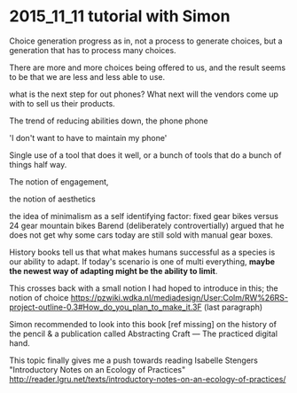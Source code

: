 # 2015_11_11 tutorial with Simon

Choice generation progress as in, not a process to generate choices, but a generation that has to process many choices.

There are more and more choices being offered to us, and the result seems to be that we are less and less able to use.

what is the next step for out phones? What next will the vendors come up with to sell us their products.

The trend of reducing abilities down, the phone phone

'I don't want to have to maintain my phone'

Single use of a tool that does it well, or a bunch of tools that do a bunch of things half way.

The notion of engagement,

the notion of aesthetics

the idea of minimalism as a self identifying factor: fixed gear bikes versus 24 gear mountain bikes
Barend (deliberately controvertially) argued that he does not get why some cars today are still sold with manual gear boxes.

History books tell us that what makes humans successful as a species is our ability to adapt. If today's scenario is one of multi everything, **maybe the newest way of adapting might be the ability to limit**.

This crosses back with a small notion I had hoped to introduce in this; the notion of choice https://pzwiki.wdka.nl/mediadesign/User:Colm/RW%26RS-project-outline-0.3#How_do_you_plan_to_make_it.3F (last paragraph)

Simon recommended to look into this book [ref missing] on the history of the pencil & a publication called Abstracting Craft — The practiced digital hand.

This topic finally gives me a push towards reading Isabelle Stengers "Introductory Notes on an Ecology of Practices" http://reader.lgru.net/texts/introductory-notes-on-an-ecology-of-practices/

